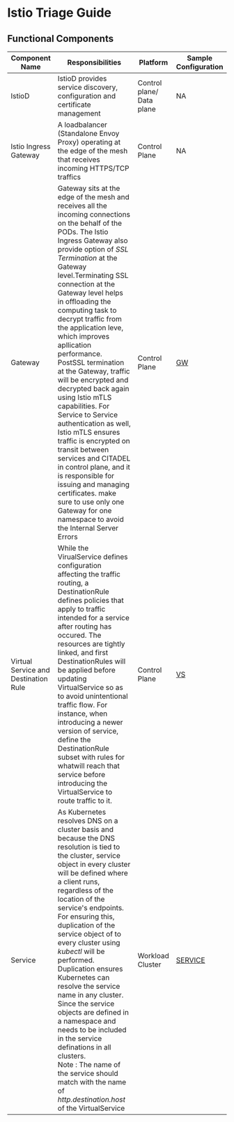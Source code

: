 # Istio Triage Guide

## Functional Components
| Component Name | Responsibilities | Platform | Sample Configuration |
| ------ | ------ | ------ | ------ |
| IstioD | IstioD provides service discovery, configuration and certificate management| Control plane/ Data plane | NA
Istio Ingress Gateway | A loadbalancer (Standalone Envoy Proxy) operating at the edge of the mesh that receives incoming HTTPS/TCP traffics | Control Plane | NA
Gateway | Gateway sits at the edge of the mesh and receives all the incoming connections on the behalf of the PODs. The Istio Ingress Gateway also provide option of _SSL Termination_ at the Gateway level.Terminating SSL connection at the Gateway level helps in offloading the computing task to decrypt traffic from the application leve, which improves apllication performance. PostSSL termination at the Gateway, traffic will be encrypted and decrypted back again using Istio mTLS capabilities. For Service to Service authentication as well, Istio mTLS ensures traffic is encrypted on transit between services and CITADEL in control plane, and it is responsible for issuing and managing certificates. make sure to use only one Gateway for one namespace to avoid the Internal Server Errors | Control Plane | [GW]()
Virtual Service and Destination Rule | While the VirualService defines configuration affecting the traffic routing, a DestinationRule defines policies that apply to traffic intended for a service after routing has occured. The resources are tightly linked, and first DestinationRules will be applied before updating VirtualService so as to avoid unintentional traffic flow. For instance, when introducing a newer version of service, define the DestinationRule subset with rules for whatwill reach that service before introducing the VirtualService to route traffic to it. | Control Plane | [VS]()
Service  | As Kubernetes resolves DNS on a cluster basis and because the DNS resolution is tied to the cluster, service object in every cluster will be defined where a client runs, regardless of the location of the service's endpoints. For ensuring this, duplication of the service object of to every cluster using _kubectl_  will be performed. Duplication ensures Kubernetes can resolve the service name in any cluster. Since the service objects are defined in a namespace and needs to be included in the service definations in all clusters. <br/> Note : The name of the service should match with the name of _http.destination.host_ of the VirtualService | Workload Cluster | [SERVICE]()
